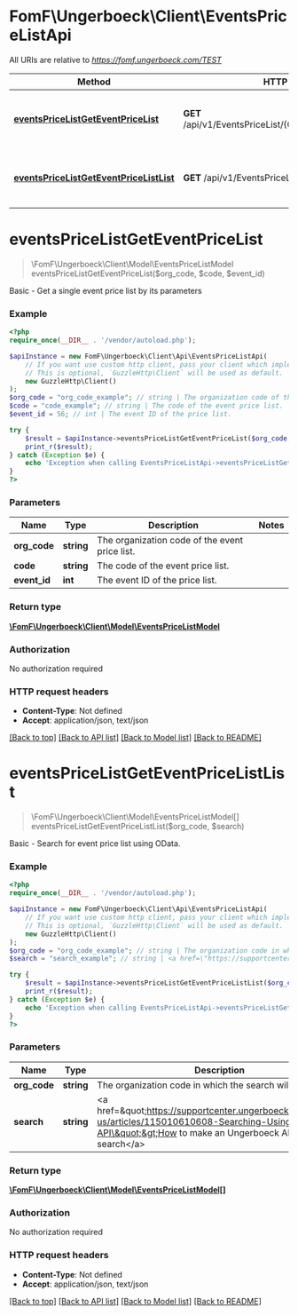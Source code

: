 # FomF\Ungerboeck\Client\EventsPriceListApi

All URIs are relative to *https://fomf.ungerboeck.com/TEST*

Method | HTTP request | Description
------------- | ------------- | -------------
[**eventsPriceListGetEventPriceList**](EventsPriceListApi.md#eventsPriceListGetEventPriceList) | **GET** /api/v1/EventsPriceList/{OrgCode}/{Code}/{EventID} | Basic - Get a single event price list by its parameters
[**eventsPriceListGetEventPriceListList**](EventsPriceListApi.md#eventsPriceListGetEventPriceListList) | **GET** /api/v1/EventsPriceList/{OrgCode} | Basic - Search for event price list using OData.


# **eventsPriceListGetEventPriceList**
> \FomF\Ungerboeck\Client\Model\EventsPriceListModel eventsPriceListGetEventPriceList($org_code, $code, $event_id)

Basic - Get a single event price list by its parameters

### Example
```php
<?php
require_once(__DIR__ . '/vendor/autoload.php');

$apiInstance = new FomF\Ungerboeck\Client\Api\EventsPriceListApi(
    // If you want use custom http client, pass your client which implements `GuzzleHttp\ClientInterface`.
    // This is optional, `GuzzleHttp\Client` will be used as default.
    new GuzzleHttp\Client()
);
$org_code = "org_code_example"; // string | The organization code of the event price list.
$code = "code_example"; // string | The code of the event price list.
$event_id = 56; // int | The event ID of the price list.

try {
    $result = $apiInstance->eventsPriceListGetEventPriceList($org_code, $code, $event_id);
    print_r($result);
} catch (Exception $e) {
    echo 'Exception when calling EventsPriceListApi->eventsPriceListGetEventPriceList: ', $e->getMessage(), PHP_EOL;
}
?>
```

### Parameters

Name | Type | Description  | Notes
------------- | ------------- | ------------- | -------------
 **org_code** | **string**| The organization code of the event price list. |
 **code** | **string**| The code of the event price list. |
 **event_id** | **int**| The event ID of the price list. |

### Return type

[**\FomF\Ungerboeck\Client\Model\EventsPriceListModel**](../Model/EventsPriceListModel.md)

### Authorization

No authorization required

### HTTP request headers

 - **Content-Type**: Not defined
 - **Accept**: application/json, text/json

[[Back to top]](#) [[Back to API list]](../../README.md#documentation-for-api-endpoints) [[Back to Model list]](../../README.md#documentation-for-models) [[Back to README]](../../README.md)

# **eventsPriceListGetEventPriceListList**
> \FomF\Ungerboeck\Client\Model\EventsPriceListModel[] eventsPriceListGetEventPriceListList($org_code, $search)

Basic - Search for event price list using OData.

### Example
```php
<?php
require_once(__DIR__ . '/vendor/autoload.php');

$apiInstance = new FomF\Ungerboeck\Client\Api\EventsPriceListApi(
    // If you want use custom http client, pass your client which implements `GuzzleHttp\ClientInterface`.
    // This is optional, `GuzzleHttp\Client` will be used as default.
    new GuzzleHttp\Client()
);
$org_code = "org_code_example"; // string | The organization code in which the search will take place
$search = "search_example"; // string | <a href=\"https://supportcenter.ungerboeck.com/hc/en-us/articles/115010610608-Searching-Using-the-API\">How to make an Ungerboeck API search</a>

try {
    $result = $apiInstance->eventsPriceListGetEventPriceListList($org_code, $search);
    print_r($result);
} catch (Exception $e) {
    echo 'Exception when calling EventsPriceListApi->eventsPriceListGetEventPriceListList: ', $e->getMessage(), PHP_EOL;
}
?>
```

### Parameters

Name | Type | Description  | Notes
------------- | ------------- | ------------- | -------------
 **org_code** | **string**| The organization code in which the search will take place |
 **search** | **string**| &lt;a href&#x3D;\&quot;https://supportcenter.ungerboeck.com/hc/en-us/articles/115010610608-Searching-Using-the-API\&quot;&gt;How to make an Ungerboeck API search&lt;/a&gt; |

### Return type

[**\FomF\Ungerboeck\Client\Model\EventsPriceListModel[]**](../Model/EventsPriceListModel.md)

### Authorization

No authorization required

### HTTP request headers

 - **Content-Type**: Not defined
 - **Accept**: application/json, text/json

[[Back to top]](#) [[Back to API list]](../../README.md#documentation-for-api-endpoints) [[Back to Model list]](../../README.md#documentation-for-models) [[Back to README]](../../README.md)

